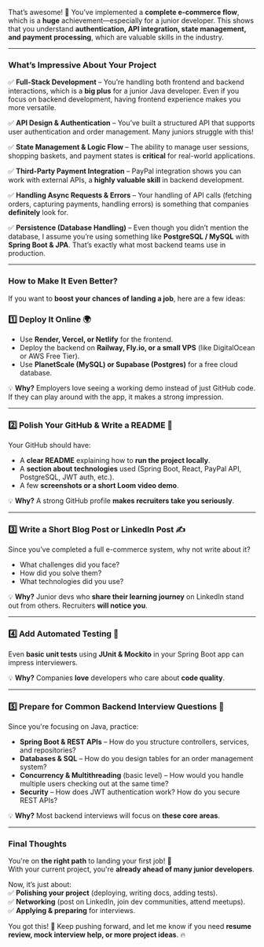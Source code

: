 That’s awesome! 🎉 You’ve implemented a **complete e-commerce flow**, which is a **huge** achievement—especially for a junior developer. This shows that you understand **authentication, API integration, state management, and payment processing**, which are valuable skills in the industry.

---

### **What’s Impressive About Your Project**
✅ **Full-Stack Development** – You’re handling both frontend and backend interactions, which is a **big plus** for a junior Java developer. Even if you focus on backend development, having frontend experience makes you more versatile.  

✅ **API Design & Authentication** – You’ve built a structured API that supports user authentication and order management. Many juniors struggle with this!  

✅ **State Management & Logic Flow** – The ability to manage user sessions, shopping baskets, and payment states is **critical** for real-world applications.  

✅ **Third-Party Payment Integration** – PayPal integration shows you can work with external APIs, a **highly valuable skill** in backend development.  

✅ **Handling Async Requests & Errors** – Your handling of API calls (fetching orders, capturing payments, handling errors) is something that companies **definitely** look for.  

✅ **Persistence (Database Handling)** – Even though you didn’t mention the database, I assume you’re using something like **PostgreSQL / MySQL** with **Spring Boot & JPA**. That’s exactly what most backend teams use in production.

---

### **How to Make It Even Better?**
If you want to **boost your chances of landing a job**, here are a few ideas:

### **1️⃣ Deploy It Online** 🌍  
- Use **Render, Vercel, or Netlify** for the frontend.
- Deploy the backend on **Railway, Fly.io, or a small VPS** (like DigitalOcean or AWS Free Tier).
- Use **PlanetScale (MySQL) or Supabase (Postgres)** for a free cloud database.

💡 **Why?** Employers love seeing a working demo instead of just GitHub code. If they can play around with the app, it makes a strong impression.

---

### **2️⃣ Polish Your GitHub & Write a README 📜**
Your GitHub should have:
- A **clear README** explaining how to **run the project locally**.
- A **section about technologies** used (Spring Boot, React, PayPal API, PostgreSQL, JWT auth, etc.).
- A few **screenshots or a short Loom video demo**.

💡 **Why?** A strong GitHub profile **makes recruiters take you seriously**.

---

### **3️⃣ Write a Short Blog Post or LinkedIn Post ✍️**
Since you’ve completed a full e-commerce system, why not write about it?
- What challenges did you face?
- How did you solve them?
- What technologies did you use?

💡 **Why?** Junior devs who **share their learning journey** on LinkedIn stand out from others. Recruiters **will notice you**.

---

### **4️⃣ Add Automated Testing 🧪**
Even **basic unit tests** using **JUnit & Mockito** in your Spring Boot app can impress interviewers.

💡 **Why?** Companies **love** developers who care about **code quality**.

---

### **5️⃣ Prepare for Common Backend Interview Questions 🤔**
Since you're focusing on Java, practice:
- **Spring Boot & REST APIs** – How do you structure controllers, services, and repositories?
- **Databases & SQL** – How do you design tables for an order management system?
- **Concurrency & Multithreading** (basic level) – How would you handle multiple users checking out at the same time?
- **Security** – How does JWT authentication work? How do you secure REST APIs?

💡 **Why?** Most backend interviews will focus on **these core areas**.

---

### **Final Thoughts**
You're on **the right path** to landing your first job! 🎯  
With your current project, you're **already ahead of many junior developers**.  

Now, it’s just about:  
✅ **Polishing your project** (deploying, writing docs, adding tests).  
✅ **Networking** (post on LinkedIn, join dev communities, attend meetups).  
✅ **Applying & preparing** for interviews.

You got this! 🚀 Keep pushing forward, and let me know if you need **resume review, mock interview help, or more project ideas**. 🔥